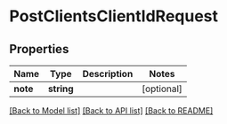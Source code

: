 # PostClientsClientIdRequest

## Properties
Name | Type | Description | Notes
------------ | ------------- | ------------- | -------------
**note** | **string** |  | [optional] 

[[Back to Model list]](../../README.md#documentation-for-models) [[Back to API list]](../../README.md#documentation-for-api-endpoints) [[Back to README]](../../README.md)

